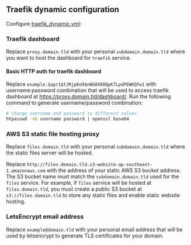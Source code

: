 ## Traefik dynamic configuration

Configure [traefik_dynamic.yml](traefik_dynamic.yml):

### Traefik dashboard

Replace `proxy.domain.tld` with your personal `subdomain.domain.tld` where you want to host the dashboard for `traefik` service.

#### Basic HTTP auth for traefik dashboard

Replace `example:$apr1$tJRjpKo9$nWG0X80QpK7LpdPEWKQYw1` with username:password combination that will be used to access traefik dashboard at https://proxy.domain.tld/dashboard/. Run the following command to generate username/password combination:

```bash
# change username and password to different values
htpasswd -nb username password | openssl base64
```

### AWS S3 static file hosting proxy

Replace `files.domain.tld` with your personal `subdomain.domain.tld` where the static files server will be hosted.

Replace `http://files.domain.tld.s3-website-ap-southeast-1.amazonaws.com` with the address of your static AWS S3 bucket address. The S3 bucket name must match the `subdomain.domain.tld` used for the `files` service. For example, if `files` service will be hosted at `files.domain.tld`, you must create a public S3 bucket at `s3://files.domain.tld` to store any static files and enable static website hosting.

### LetsEncrypt email address

Replace `example@domain.tld` with your personal email address that will be used by letsencrypt to generate TLS certificates for your domain.
